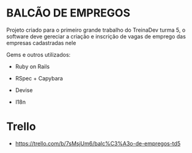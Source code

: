 # BALCÃO DE EMPREGOS

Projeto criado para o primeiro grande trabalho do TreinaDev turma 5, o software deve gereciar a criação e inscrição de vagas de emprego das empresas cadastradas nele

Gems e outros utilizados:

* Ruby on Rails

* RSpec + Capybara

* Devise

* I18n

# Trello

* https://trello.com/b/7sMsjUm6/balc%C3%A3o-de-empregos-td5
